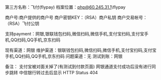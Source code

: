 第三方名称：飞付(flypay)
档案位置：php@60.245.31.1\flypay

商户号:商户提供的商户号
商户密钥KEY：（RSA）商户私钥
商户交易帐号：（RSA）飞付公钥


支持payment：网银,银联钱包扫码,微信扫码,微信手机,支付宝扫码,支付宝手机,QQ扫码,QQ手机,京东扫码

现有渠道：网银
维护渠道：银联钱包扫码,微信扫码,微信手机,支付宝扫码,支付宝手机,QQ扫码,QQ手机,京东扫码
问题渠道：无
测试到账：网银

备注：
支付宝被对面关掉了(有测试到付款页面)
网银通道支付成功后没有进行同步跳转
中信银行转过去后显示 HTTP Status 404
